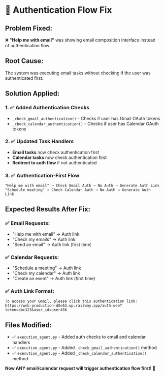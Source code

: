# 🔐 Authentication Flow Fix

## Problem Fixed:
❌ **"Help me with email"** was showing email composition interface instead of authentication flow

## Root Cause:
The system was executing email tasks without checking if the user was authenticated first.

## Solution Applied:

### 1. ✅ **Added Authentication Checks**
- `_check_gmail_authentication()` - Checks if user has Gmail OAuth tokens
- `_check_calendar_authentication()` - Checks if user has Calendar OAuth tokens

### 2. ✅ **Updated Task Handlers**
- **Email tasks** now check authentication first
- **Calendar tasks** now check authentication first
- **Redirect to auth flow** if not authenticated

### 3. ✅ **Authentication-First Flow**
```
"Help me with email" → Check Gmail Auth → No Auth → Generate Auth Link
"Schedule meeting" → Check Calendar Auth → No Auth → Generate Auth Link
```

## Expected Results After Fix:

### ✅ **Email Requests:**
- "Help me with email" → Auth link
- "Check my emails" → Auth link
- "Send an email" → Auth link (first time)

### ✅ **Calendar Requests:**
- "Schedule a meeting" → Auth link
- "Check my calendar" → Auth link
- "Create an event" → Auth link (first time)

### ✅ **Auth Link Format:**
```
To access your Gmail, please click this authentication link: 
https://web-production-d8e63.up.railway.app/auth-web?token=abc123&user_id=user456
```

## Files Modified:
- ✅ `execution_agent.py` - Added auth checks to email and calendar handlers
- ✅ `execution_agent.py` - Added `_check_gmail_authentication()` method
- ✅ `execution_agent.py` - Added `_check_calendar_authentication()` method

**Now ANY email/calendar request will trigger authentication flow first! 🎯**
